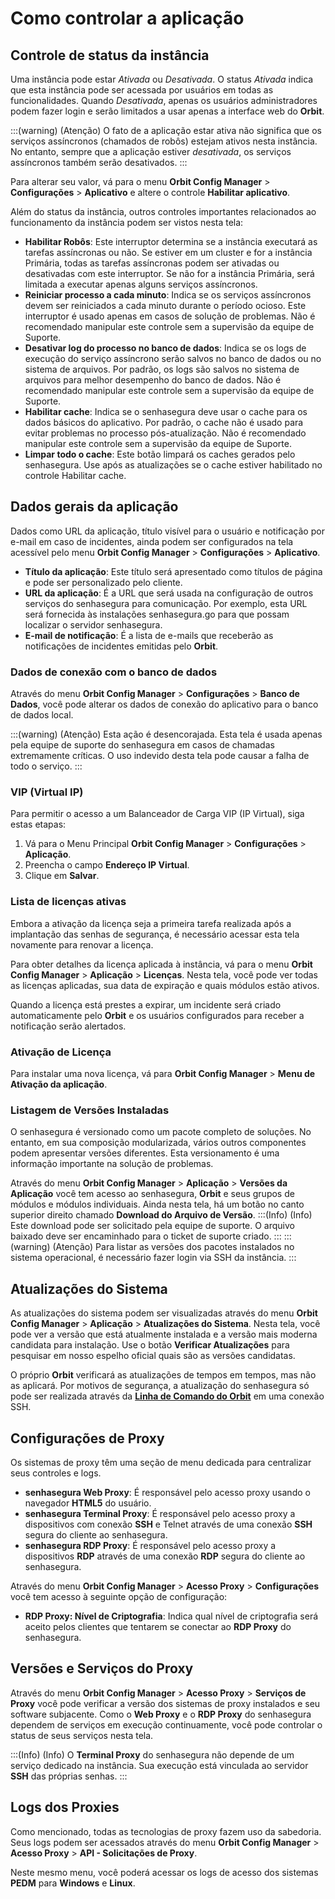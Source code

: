 # Como controlar a aplicação

## Controle de status da instância

Uma instância pode estar *Ativada* ou *Desativada*. O status *Ativada* indica que esta instância pode ser acessada por usuários em todas as funcionalidades. Quando *Desativada*, apenas os usuários administradores podem fazer login e serão limitados a usar apenas a interface web do **Orbit**.

:::(warning) (Atenção)
O fato de a aplicação estar ativa não significa que os serviços assíncronos (chamados de robôs) estejam ativos nesta instância. No entanto, sempre que a aplicação estiver *desativada*, os serviços assíncronos também serão desativados.
:::

Para alterar seu valor, vá para o menu **Orbit Config Manager** > **Configurações** > **Aplicativo** e altere o controle **Habilitar aplicativo**.

Além do status da instância, outros controles importantes relacionados ao funcionamento da instância podem ser vistos nesta tela:
- **Habilitar Robôs**: Este interruptor determina se a instância executará as tarefas assíncronas ou não. Se estiver em um cluster e for a instância Primária, todas as tarefas assíncronas podem ser ativadas ou desativadas com este interruptor. Se não for a instância Primária, será limitada a executar apenas alguns serviços assíncronos.
- **Reiniciar processo a cada minuto**: Indica se os serviços assíncronos devem ser reiniciados a cada minuto durante o período ocioso. Este interruptor é usado apenas em casos de solução de problemas. Não é recomendado manipular este controle sem a supervisão da equipe de Suporte.
- **Desativar log do processo no banco de dados**: Indica se os logs de execução do serviço assíncrono serão salvos no banco de dados ou no sistema de arquivos. Por padrão, os logs são salvos no sistema de arquivos para melhor desempenho do banco de dados. Não é recomendado manipular este controle sem a supervisão da equipe de Suporte.
- **Habilitar cache**: Indica se o senhasegura deve usar o cache para os dados básicos do aplicativo. Por padrão, o cache não é usado para evitar problemas no processo pós-atualização. Não é recomendado manipular este controle sem a supervisão da equipe de Suporte.
- **Limpar todo o cache**: Este botão limpará os caches gerados pelo senhasegura. Use após as atualizações se o cache estiver habilitado no controle Habilitar cache.

## Dados gerais da aplicação

Dados como URL da aplicação, título visível para o usuário e notificação por e-mail em caso de incidentes, ainda podem ser configurados na tela acessível pelo menu **Orbit Config Manager** > **Configurações** > **Aplicativo**.

- **Título da aplicação**: Este título será apresentado como títulos de página e pode ser personalizado pelo cliente.
- **URL da aplicação**: É a URL que será usada na configuração de outros serviços do senhasegura para comunicação. Por exemplo, esta URL será fornecida às instalações senhasegura.go para que possam localizar o servidor senhasegura.
- **E-mail de notificação**: É a lista de e-mails que receberão as notificações de incidentes emitidas pelo **Orbit**.

### Dados de conexão com o banco de dados

Através do menu **Orbit Config Manager** > **Configurações** > **Banco de Dados**, você pode alterar os dados de conexão do aplicativo para o banco de dados local.

:::(warning) (Atenção)
Esta ação é desencorajada. Esta tela é usada apenas pela equipe de suporte do senhasegura em casos de chamadas extremamente críticas. O uso indevido desta tela pode causar a falha de todo o serviço.
:::

### VIP (Virtual IP)

Para permitir o acesso a um Balanceador de Carga VIP (IP Virtual), siga estas etapas:

1. Vá para o Menu Principal **Orbit Config Manager** > **Configurações** > **Aplicação**.
2. Preencha o campo **Endereço IP Virtual**.
3. Clique em **Salvar**.

### Lista de licenças ativas

Embora a ativação da licença seja a primeira tarefa realizada após a implantação das senhas de segurança, é necessário acessar esta tela novamente para renovar a licença.

Para obter detalhes da licença aplicada à instância, vá para o menu **Orbit Config Manager** > **Aplicação** > **Licenças**. Nesta tela, você pode ver todas as licenças aplicadas, sua data de expiração e quais módulos estão ativos.

Quando a licença está prestes a expirar, um incidente será criado automaticamente pelo **Orbit** e os usuários configurados para receber a notificação serão alertados.

### Ativação de Licença

Para instalar uma nova licença, vá para **Orbit Config Manager** > **Menu de Ativação da aplicação**.

### Listagem de Versões Instaladas

O senhasegura é versionado como um pacote completo de soluções. No entanto, em sua composição modularizada, vários outros componentes podem apresentar versões diferentes. Esta versionamento é uma informação importante na solução de problemas.

Através do menu **Orbit Config Manager** > **Aplicação** > **Versões da Aplicação** você tem acesso ao senhasegura, **Orbit** e seus grupos de módulos e módulos individuais. Ainda nesta tela, há um botão no canto superior direito chamado **Download do Arquivo de Versão**.
:::(Info) (Info)
Este download pode ser solicitado pela equipe de suporte. O arquivo baixado deve ser encaminhado para o ticket de suporte criado.
:::
:::(warning) (Atenção)
Para listar as versões dos pacotes instalados no sistema operacional, é necessário fazer login via SSH da instância.
:::

## Atualizações do Sistema

As atualizações do sistema podem ser visualizadas através do menu **Orbit Config Manager** > **Aplicação** > **Atualizações do Sistema**. Nesta tela, você pode ver a versão que está atualmente instalada e a versão mais moderna candidata para instalação. Use o botão **Verificar Atualizações** para pesquisar em nosso espelho oficial quais são as versões candidatas.

O próprio **Orbit** verificará as atualizações de tempos em tempos, mas não as aplicará. Por motivos de segurança, a atualização do senhasegura só pode ser realizada através da [**Linha de Comando do Orbit**](/v3-32/docs/orbit-cli) em uma conexão SSH.

## Configurações de Proxy

Os sistemas de proxy têm uma seção de menu dedicada para centralizar seus controles e logs.

- **senhasegura Web Proxy**: É responsável pelo acesso proxy usando o navegador **HTML5** do usuário.
- **senhasegura Terminal Proxy**: É responsável pelo acesso proxy a dispositivos com conexão **SSH** e Telnet através de uma conexão **SSH** segura do cliente ao senhasegura.
- **senhasegura RDP Proxy**: É responsável pelo acesso proxy a dispositivos **RDP** através de uma conexão **RDP** segura do cliente ao senhasegura.

Através do menu **Orbit Config Manager** > **Acesso Proxy** > **Configurações** você tem acesso à seguinte opção de configuração:
- **RDP Proxy: Nível de Criptografia**: Indica qual nível de criptografia será aceito pelos clientes que tentarem se conectar ao **RDP Proxy** do senhasegura.

## Versões e Serviços do Proxy

Através do menu **Orbit Config Manager** > **Acesso Proxy** > **Serviços de Proxy** você pode verificar a versão dos sistemas de proxy instalados e seu software subjacente. Como o **Web Proxy** e o **RDP Proxy** do senhasegura dependem de serviços em execução continuamente, você pode controlar o status de seus serviços nesta tela.

:::(Info) (Info)
O **Terminal Proxy** do senhasegura não depende de um serviço dedicado na instância. Sua execução está vinculada ao servidor **SSH** das próprias senhas.
:::

## Logs dos Proxies

Como mencionado, todas as tecnologias de proxy fazem uso da sabedoria. Seus logs podem ser acessados através do menu **Orbit Config Manager** > **Acesso Proxy** > **API - Solicitações de Proxy**.

Neste mesmo menu, você poderá acessar os logs de acesso dos sistemas **PEDM** para **Windows** e **Linux**.